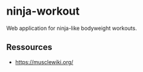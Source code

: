 # ninja-workout
Web application for ninja-like bodyweight workouts.


## Ressources
- https://musclewiki.org/
